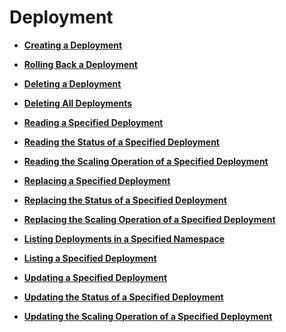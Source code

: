 # Deployment<a name="cce_02_0094"></a>

-   **[Creating a Deployment](creating-a-deployment.md)**  

-   **[Rolling Back a Deployment](rolling-back-a-deployment.md)**  

-   **[Deleting a Deployment](deleting-a-deployment.md)**  

-   **[Deleting All Deployments](deleting-all-deployments.md)**  

-   **[Reading a Specified Deployment](reading-a-specified-deployment.md)**  

-   **[Reading the Status of a Specified Deployment](reading-the-status-of-a-specified-deployment.md)**  

-   **[Reading the Scaling Operation of a Specified Deployment](reading-the-scaling-operation-of-a-specified-deployment.md)**  

-   **[Replacing a Specified Deployment](replacing-a-specified-deployment.md)**  

-   **[Replacing the Status of a Specified Deployment](replacing-the-status-of-a-specified-deployment.md)**  

-   **[Replacing the Scaling Operation of a Specified Deployment](replacing-the-scaling-operation-of-a-specified-deployment.md)**  

-   **[Listing Deployments in a Specified Namespace](listing-deployments-in-a-specified-namespace.md)**  

-   **[Listing a Specified Deployment](listing-a-specified-deployment.md)**  

-   **[Updating a Specified Deployment](updating-a-specified-deployment.md)**  

-   **[Updating the Status of a Specified Deployment](updating-the-status-of-a-specified-deployment.md)**  

-   **[Updating the Scaling Operation of a Specified Deployment](updating-the-scaling-operation-of-a-specified-deployment.md)**  



